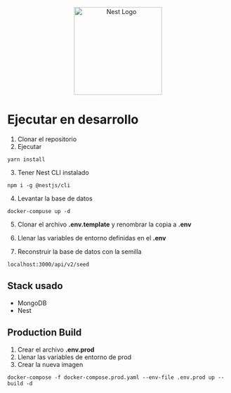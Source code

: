 <p align="center">
  <a href="http://nestjs.com/" target="blank"><img src="https://nestjs.com/img/logo-small.svg" width="200" alt="Nest Logo" /></a>
</p>

# Ejecutar en desarrollo

1. Clonar el repositorio
2. Ejecutar
```
yarn install
```
3. Tener Nest CLI instalado
```
npm i -g @nestjs/cli
```
4. Levantar la base de datos
```
docker-compuse up -d
```

5. Clonar el archivo __.env.template__ y renombrar la copia a __.env__

6. Llenar las variables de entorno definidas en el __.env__

7. Reconstruir la base de datos con la semilla
```
localhost:3000/api/v2/seed
```

## Stack usado
* MongoDB
* Nest

## Production Build
1. Crear el archivo __.env.prod__
2. Llenar las variables de entorno de prod
3. Crear la nueva imagen 
````
docker-compose -f docker-compose.prod.yaml --env-file .env.prod up --build -d
````